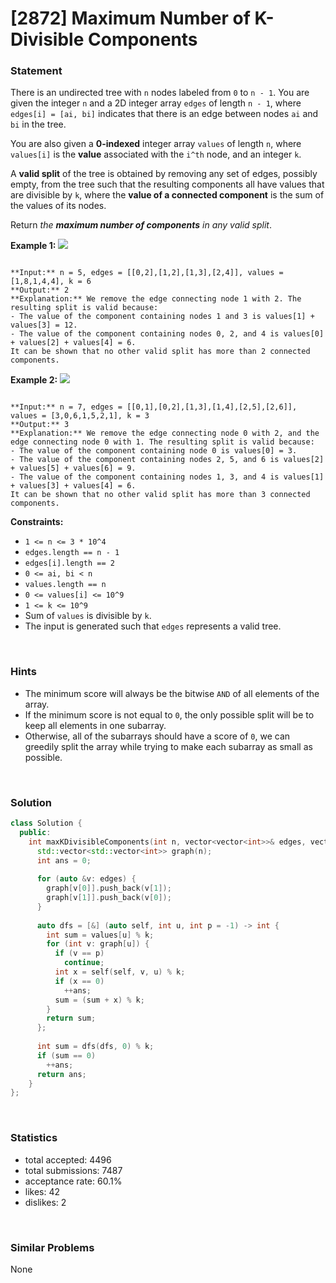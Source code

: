 # [2872] Maximum Number of K-Divisible Components



### Statement

There is an undirected tree with `n` nodes labeled from `0` to `n - 1`. You are given the integer `n` and a 2D integer array `edges` of length `n - 1`, where `edges[i] = [ai, bi]` indicates that there is an edge between nodes `ai` and `bi` in the tree.

You are also given a **0-indexed** integer array `values` of length `n`, where `values[i]` is the **value** associated with the `i^th` node, and an integer `k`.

A **valid split** of the tree is obtained by removing any set of edges, possibly empty, from the tree such that the resulting components all have values that are divisible by `k`, where the **value of a connected component** is the sum of the values of its nodes.

Return *the **maximum number of components** in any valid split*.


**Example 1:**
![](https://assets.leetcode.com/uploads/2023/08/07/example12-cropped2svg.jpg)

```

**Input:** n = 5, edges = [[0,2],[1,2],[1,3],[2,4]], values = [1,8,1,4,4], k = 6
**Output:** 2
**Explanation:** We remove the edge connecting node 1 with 2. The resulting split is valid because:
- The value of the component containing nodes 1 and 3 is values[1] + values[3] = 12.
- The value of the component containing nodes 0, 2, and 4 is values[0] + values[2] + values[4] = 6.
It can be shown that no other valid split has more than 2 connected components.
```

**Example 2:**
![](https://assets.leetcode.com/uploads/2023/08/07/example21svg-1.jpg)

```

**Input:** n = 7, edges = [[0,1],[0,2],[1,3],[1,4],[2,5],[2,6]], values = [3,0,6,1,5,2,1], k = 3
**Output:** 3
**Explanation:** We remove the edge connecting node 0 with 2, and the edge connecting node 0 with 1. The resulting split is valid because:
- The value of the component containing node 0 is values[0] = 3.
- The value of the component containing nodes 2, 5, and 6 is values[2] + values[5] + values[6] = 9.
- The value of the component containing nodes 1, 3, and 4 is values[1] + values[3] + values[4] = 6.
It can be shown that no other valid split has more than 3 connected components.

```

**Constraints:**
* `1 <= n <= 3 * 10^4`
* `edges.length == n - 1`
* `edges[i].length == 2`
* `0 <= ai, bi < n`
* `values.length == n`
* `0 <= values[i] <= 10^9`
* `1 <= k <= 10^9`
* Sum of `values` is divisible by `k`.
* The input is generated such that `edges` represents a valid tree.


<br />

### Hints

- The minimum score will always be the bitwise <code>AND</code> of all elements of the array.
- If the minimum score is not equal to <code>0</code>, the only possible split will be to keep all elements in one subarray.
- Otherwise, all of the subarrays should have a score of <code>0</code>, we can greedily split the array while trying to make each subarray as small as possible.

<br />

### Solution

```cpp
class Solution {
  public:
    int maxKDivisibleComponents(int n, vector<vector<int>>& edges, vector<int>& values, int k) {
      std::vector<std::vector<int>> graph(n);
      int ans = 0;
      
      for (auto &v: edges) {
        graph[v[0]].push_back(v[1]);
        graph[v[1]].push_back(v[0]);
      }
      
      auto dfs = [&] (auto self, int u, int p = -1) -> int {
        int sum = values[u] % k;
        for (int v: graph[u]) {
          if (v == p)
            continue;
          int x = self(self, v, u) % k;
          if (x == 0)
            ++ans;
          sum = (sum + x) % k;
        }
        return sum;
      };
      
      int sum = dfs(dfs, 0) % k;
      if (sum == 0)
        ++ans;
      return ans;
    }
};
```

<br />

### Statistics

- total accepted: 4496
- total submissions: 7487
- acceptance rate: 60.1%
- likes: 42
- dislikes: 2

<br />

### Similar Problems

None
